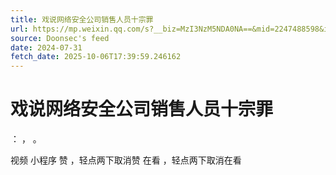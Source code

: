 ```yaml
---
title: 戏说网络安全公司销售人员十宗罪
url: https://mp.weixin.qq.com/s?__biz=MzI3NzM5NDA0NA==&mid=2247488598&idx=1&sn=88e9938b6bf77f5945799a8d649595cc
source: Doonsec's feed
date: 2024-07-31
fetch_date: 2025-10-06T17:39:59.246162
---
```


# 戏说网络安全公司销售人员十宗罪

：
，
。

视频
小程序
赞
，轻点两下取消赞
在看
，轻点两下取消在看